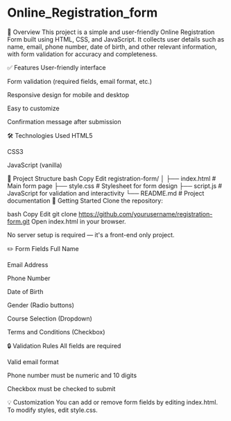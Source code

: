 # Online_Registration_form
📌 Overview
This project is a simple and user-friendly Online Registration Form built using HTML, CSS, and JavaScript. It collects user details such as name, email, phone number, date of birth, and other relevant information, with form validation for accuracy and completeness.

✅ Features
User-friendly interface

Form validation (required fields, email format, etc.)

Responsive design for mobile and desktop

Easy to customize

Confirmation message after submission

🛠️ Technologies Used
HTML5

CSS3

JavaScript (vanilla)

📂 Project Structure
bash
Copy
Edit
registration-form/
│
├── index.html           # Main form page
├── style.css            # Stylesheet for form design
├── script.js            # JavaScript for validation and interactivity
└── README.md            # Project documentation
🚀 Getting Started
Clone the repository:

bash
Copy
Edit
git clone https://github.com/yourusername/registration-form.git
Open index.html in your browser.

No server setup is required — it's a front-end only project.

✏️ Form Fields
Full Name

Email Address

Phone Number

Date of Birth

Gender (Radio buttons)

Course Selection (Dropdown)

Terms and Conditions (Checkbox)

🔒 Validation Rules
All fields are required

Valid email format

Phone number must be numeric and 10 digits

Checkbox must be checked to submit

💡 Customization
You can add or remove form fields by editing index.html.
To modify styles, edit style.css.
